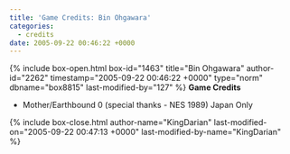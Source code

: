 ```yaml
---
title: 'Game Credits: Bin Ohgawara'
categories:
  - credits
date: 2005-09-22 00:46:22 +0000
---
```

{% include box-open.html box-id="1463" title="Bin Ohgawara" author-id="2262" timestamp="2005-09-22 00:46:22 +0000" type="norm" dbname="box8815" last-modified-by="127" %}
<b>Game Credits</b>
 <UL>
    <LI>Mother/Earthbound 0 (special thanks - NES 1989) Japan Only</LI>
 </UL>
{% include box-close.html author-name="KingDarian" last-modified-on="2005-09-22 00:47:13 +0000" last-modified-by-name="KingDarian" %}
